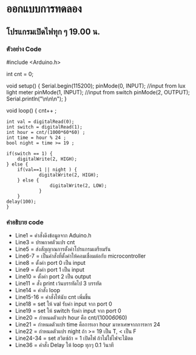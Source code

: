 # ออกแบบการทดลอง
## โปรแกรมเปิดไฟทุก ๆ 19.00 น.
### ตัวอย่าง Code
#include <Arduino.h>

int cnt = 0;

void setup()
{
	Serial.begin(115200);
	pinMode(0, INPUT); //input from lux light meter
	pinMode(1, INPUT); //input from switch
	pinMode(2, OUTPUT);
	Serial.println("\n\n\n");
}

void loop()
	{
    	cnt++ ;
    
	int val = digitalRead(0);
	int switch = digitalRead(1);
	int hour = cnt/(1000*60*60) ;
	int time = hour % 24 ;
	bool night = time >= 19 ;

	if(switch == 1) {
		digitalWrite(2, HIGH);
	} else {
	 	if(val==1 || night ) {
        		digitalWrite(2, HIGH);
		} else {
            		digitalWrite(2, LOW);
        		}
		}
	delay(100);
	}
### คำอธิบาย code
- Line1 = คำสั่งดึงข้อมูลจาก Aduino.h
- Line3 = ปรพกาศตัวแปร cnt
- Line5 = ส่งสัญญาณการตั้งค่าโปรแกรมเตรียมรัน
- Line6-7 = เป็นคำสั่งที่ตั้งค่าให้คอมเชื่อมต่อกับ microcontroller
- Line8 = ตั้งค่า port 0 เป็น input
- Line9  = ตั้งค่า port 1 เป็น input
- Line10 = ตั้งค่า port 2 เป็น output
- Line11 = สั่ง print เว้นบรรทัดไป 3 บรรทัด
- Line14 = คำสั่ง loop
- Line15-16 = คำสั่งให้นับ cnt เพิ่มขึ้น
- Line18 = set ให้ val รับค่า input จาก port 0
- Line19 = set ให้ switch รับค่า input จาก port 0
- Line20 = กำหนดตัวแปร hour คือ cnt/(1000*60*60)
- Line21 = กำหนดตัวแปร time คือการเอา hour มาหาเศษจากการหาร 24
- Line22 = กำหนดตัวแปร night ถ้า >= 19 เป็น T, < เป็น F
- Line24-34 = set สวิตซ์ถ้า = 1 เปิดไฟ ถ้าไม่ใช่ไฟจะไม่ิตด
- Line36 = คำสั่ง Delay ให้ loop ทุกๆ 0.1 วินาที
